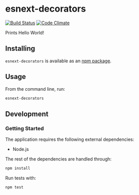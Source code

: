 # esnext-decorators
[![Build Status](https://travis-ci.org/vinsonchuong/esnext-decorators.svg?branch=master)](https://travis-ci.org/vinsonchuong/esnext-decorators)
[![Code Climate](https://codeclimate.com/github/vinsonchuong/esnext-decorators/badges/gpa.svg)](https://codeclimate.com/github/vinsonchuong/esnext-decorators)

Prints Hello World!

## Installing
`esnext-decorators` is available as an
[npm package](https://www.npmjs.com/package/esnext-decorators).

## Usage
From the command line, run:
```bash
esnext-decorators
```

## Development
### Getting Started
The application requires the following external dependencies:
* Node.js

The rest of the dependencies are handled through:
```bash
npm install
```

Run tests with:
```bash
npm test
```
